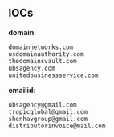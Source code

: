 
## IOCs

__domain__:

```text
domainnetworks.com
usdomainauthority.com
thedomainsvault.com
ubsagency.com
unitedbusinessservice.com
```
__emailid__:

```text
ubsagency@gmail.com
tropicglobal@gmail.com
shenhavgroup@gmail.com
distributorinvoice@mail.com
```